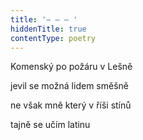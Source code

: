 ```yaml
---
title: '– – – '
hiddenTitle: true
contentType: poetry
---
```


<section>

Komenský po požáru v Lešně

jevil se možná lidem směšně

ne však mně který v říši stínů

tajně se učím latinu

</section>
